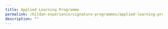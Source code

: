```yaml
---
title: Applied Learning Programme
permalink: /hildan-experience/signature-programmes/applied-learning-programme/
description: ""
---
```

